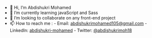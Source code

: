 - 👋 Hi, I’m Abdishukri Mohamed
- 🌱 I’m currently learning javaScript and  Sass 
- 💞️ I’m looking to collaborate on any front-end project 
- 📫 How to reach me :
      - Email: abdishukrimohamed105@gmail.com
      - LinkedIn: [abdishukri-mohamed](https://www.linkedin.com/in/abdishukri-mohamed/)
      - Twitter: [@abdishukrimoh18](https://twitter.com/AbdishukriMoh18)


